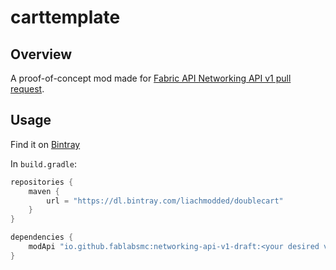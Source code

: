 # carttemplate

## Overview

A proof-of-concept mod made for [Fabric API Networking API v1 pull request](https://github.com/FabricMC/fabric/pull/455).

## Usage

Find it on [Bintray](https://dl.bintray.com/liachmodded/doublecart/io/github/fablabsmc/networking-api-v1-draft)

In `build.gradle`:
```gradle
repositories {
    maven {
        url = "https://dl.bintray.com/liachmodded/doublecart"
    }
}

dependencies {
    modApi "io.github.fablabsmc:networking-api-v1-draft:<your desired version>"
}
```
